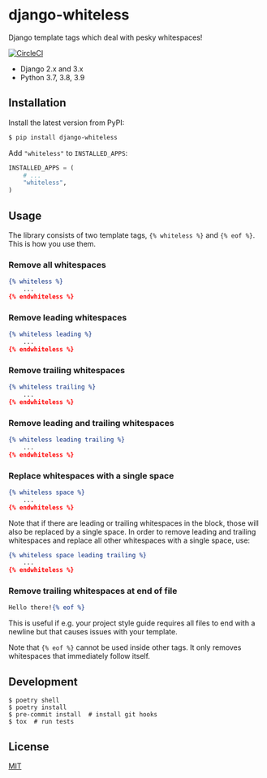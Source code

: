 # django-whiteless

Django template tags which deal with pesky whitespaces!

[![CircleCI](https://circleci.com/gh/denizdogan/django-whiteless/tree/master.svg?style=svg)](https://circleci.com/gh/denizdogan/django-whiteless/tree/master)

- Django 2.x and 3.x
- Python 3.7, 3.8, 3.9

## Installation

Install the latest version from PyPI:

```bash
$ pip install django-whiteless
```

Add `"whiteless"` to `INSTALLED_APPS`:

```python
INSTALLED_APPS = (
    # ...
    "whiteless",
)
```

## Usage

The library consists of two template tags, `{% whiteless %}` and `{% eof %}`.
This is how you use them.

### Remove all whitespaces

```djangotemplate
{% whiteless %}
    ...
{% endwhiteless %}
```

### Remove leading whitespaces

```djangotemplate
{% whiteless leading %}
    ...
{% endwhiteless %}
```

### Remove trailing whitespaces

```djangotemplate
{% whiteless trailing %}
    ...
{% endwhiteless %}
```

### Remove leading and trailing whitespaces

```djangotemplate
{% whiteless leading trailing %}
    ...
{% endwhiteless %}
```

### Replace whitespaces with a single space

```djangotemplate
{% whiteless space %}
    ...
{% endwhiteless %}
```

Note that if there are leading or trailing whitespaces in the block, those will
also be replaced by a single space. In order to remove leading and trailing
whitespaces and replace all other whitespaces with a single space, use:

```djangotemplate
{% whiteless space leading trailing %}
    ...
{% endwhiteless %}
```

### Remove trailing whitespaces at end of file

```djangotemplate
Hello there!{% eof %}
```

This is useful if e.g. your project style guide requires all files to end with
a newline but that causes issues with your template.

Note that `{% eof %}` cannot be used inside other tags. It only removes
whitespaces that immediately follow itself.

## Development

```shell
$ poetry shell
$ poetry install
$ pre-commit install  # install git hooks
$ tox  # run tests
```

## License

[MIT](LICENSE)
